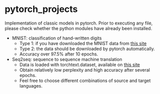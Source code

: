 # pytorch_projects
Implementation of classic models in pytorch. Prior to executing any file, please check whether the python modules have already been installed. 
- MNIST: classification of hand-written digits
    - Type 1: if you have downloaded the MNIST data from [this site](http://yann.lecun.com/exdb/mnist/)
    - Type 2: the data should be downloaded by pytorch automatically. 
    - Accuracy over 97.5% after 10 epochs. 
- Seq2seq: sequence to sequence machine translation
    - Data is loaded with torchtext.dataset, available on [this site](https://github.com/multi30k/dataset)
    - Obtain relatively low perplexity and high accuracy after several epochs. 
    - Feel free to choose different combinations of source and target languages. 